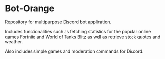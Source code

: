 # Bot-Orange

Repository for multipurpose Discord bot application.

Includes functionalities such as fetching statistics for the popular online games Fortnite and World of Tanks Blitz as well as retrieve stock quotes and weather. 

Also includes simple games and moderation commands for Discord.
